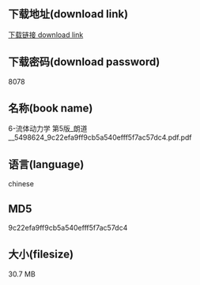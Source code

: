 ## 下载地址(download link)
[下载链接 download link](https://voluble-croquembouche-d321dc.netlify.app/?s=6-%E6%B5%81%E4%BD%93%E5%8A%A8%E5%8A%9B%E5%AD%A6+%E7%AC%AC5%E7%89%88_%E6%9C%97%E9%81%93__5498624_9c22efa9ff9cb5a540efff5f7ac57dc4.pdf)

## 下载密码(download password)
8078

## 名称(book name)
6-流体动力学 第5版_朗道__5498624_9c22efa9ff9cb5a540efff5f7ac57dc4.pdf.pdf

## 语言(language)
chinese

## MD5
9c22efa9ff9cb5a540efff5f7ac57dc4

## 大小(filesize)
30.7 MB
